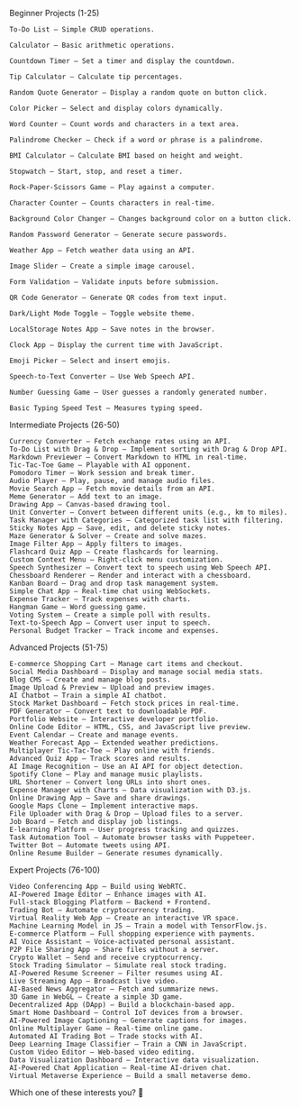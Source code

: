Beginner Projects (1-25)

    To-Do List – Simple CRUD operations.

    Calculator – Basic arithmetic operations.

    Countdown Timer – Set a timer and display the countdown.

    Tip Calculator – Calculate tip percentages.

    Random Quote Generator – Display a random quote on button click.

    Color Picker – Select and display colors dynamically.

    Word Counter – Count words and characters in a text area.

    Palindrome Checker – Check if a word or phrase is a palindrome.

    BMI Calculator – Calculate BMI based on height and weight.

    Stopwatch – Start, stop, and reset a timer.

    Rock-Paper-Scissors Game – Play against a computer.

    Character Counter – Counts characters in real-time.

    Background Color Changer – Changes background color on a button click.

    Random Password Generator – Generate secure passwords.

    Weather App – Fetch weather data using an API.

    Image Slider – Create a simple image carousel.

    Form Validation – Validate inputs before submission.

    QR Code Generator – Generate QR codes from text input.

    Dark/Light Mode Toggle – Toggle website theme.

    LocalStorage Notes App – Save notes in the browser.

    Clock App – Display the current time with JavaScript.

    Emoji Picker – Select and insert emojis.

    Speech-to-Text Converter – Use Web Speech API.

    Number Guessing Game – User guesses a randomly generated number.

    Basic Typing Speed Test – Measures typing speed.

Intermediate Projects (26-50)

    Currency Converter – Fetch exchange rates using an API.
    To-Do List with Drag & Drop – Implement sorting with Drag & Drop API.
    Markdown Previewer – Convert Markdown to HTML in real-time.
    Tic-Tac-Toe Game – Playable with AI opponent.
    Pomodoro Timer – Work session and break timer.
    Audio Player – Play, pause, and manage audio files.
    Movie Search App – Fetch movie details from an API.
    Meme Generator – Add text to an image.
    Drawing App – Canvas-based drawing tool.
    Unit Converter – Convert between different units (e.g., km to miles).
    Task Manager with Categories – Categorized task list with filtering.
    Sticky Notes App – Save, edit, and delete sticky notes.
    Maze Generator & Solver – Create and solve mazes.
    Image Filter App – Apply filters to images.
    Flashcard Quiz App – Create flashcards for learning.
    Custom Context Menu – Right-click menu customization.
    Speech Synthesizer – Convert text to speech using Web Speech API.
    Chessboard Renderer – Render and interact with a chessboard.
    Kanban Board – Drag and drop task management system.
    Simple Chat App – Real-time chat using WebSockets.
    Expense Tracker – Track expenses with charts.
    Hangman Game – Word guessing game.
    Voting System – Create a simple poll with results.
    Text-to-Speech App – Convert user input to speech.
    Personal Budget Tracker – Track income and expenses.

Advanced Projects (51-75)

    E-commerce Shopping Cart – Manage cart items and checkout.
    Social Media Dashboard – Display and manage social media stats.
    Blog CMS – Create and manage blog posts.
    Image Upload & Preview – Upload and preview images.
    AI Chatbot – Train a simple AI chatbot.
    Stock Market Dashboard – Fetch stock prices in real-time.
    PDF Generator – Convert text to downloadable PDF.
    Portfolio Website – Interactive developer portfolio.
    Online Code Editor – HTML, CSS, and JavaScript live preview.
    Event Calendar – Create and manage events.
    Weather Forecast App – Extended weather predictions.
    Multiplayer Tic-Tac-Toe – Play online with friends.
    Advanced Quiz App – Track scores and results.
    AI Image Recognition – Use an AI API for object detection.
    Spotify Clone – Play and manage music playlists.
    URL Shortener – Convert long URLs into short ones.
    Expense Manager with Charts – Data visualization with D3.js.
    Online Drawing App – Save and share drawings.
    Google Maps Clone – Implement interactive maps.
    File Uploader with Drag & Drop – Upload files to a server.
    Job Board – Fetch and display job listings.
    E-learning Platform – User progress tracking and quizzes.
    Task Automation Tool – Automate browser tasks with Puppeteer.
    Twitter Bot – Automate tweets using API.
    Online Resume Builder – Generate resumes dynamically.

Expert Projects (76-100)

    Video Conferencing App – Build using WebRTC.
    AI-Powered Image Editor – Enhance images with AI.
    Full-stack Blogging Platform – Backend + Frontend.
    Trading Bot – Automate cryptocurrency trading.
    Virtual Reality Web App – Create an interactive VR space.
    Machine Learning Model in JS – Train a model with TensorFlow.js.
    E-commerce Platform – Full shopping experience with payments.
    AI Voice Assistant – Voice-activated personal assistant.
    P2P File Sharing App – Share files without a server.
    Crypto Wallet – Send and receive cryptocurrency.
    Stock Trading Simulator – Simulate real stock trading.
    AI-Powered Resume Screener – Filter resumes using AI.
    Live Streaming App – Broadcast live video.
    AI-Based News Aggregator – Fetch and summarize news.
    3D Game in WebGL – Create a simple 3D game.
    Decentralized App (DApp) – Build a blockchain-based app.
    Smart Home Dashboard – Control IoT devices from a browser.
    AI-Powered Image Captioning – Generate captions for images.
    Online Multiplayer Game – Real-time online game.
    Automated AI Trading Bot – Trade stocks with AI.
    Deep Learning Image Classifier – Train a CNN in JavaScript.
    Custom Video Editor – Web-based video editing.
    Data Visualization Dashboard – Interactive data visualization.
    AI-Powered Chat Application – Real-time AI-driven chat.
    Virtual Metaverse Experience – Build a small metaverse demo.

Which one of these interests you? 🚀

